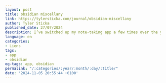 ```yaml
---
layout: post
title: obsidian miscellany
link: https://tylersticka.com/journal/obsidian-miscellany
author: Tyler Sticka
published_date: 27/07/2024
description: I’ve switched up my note-taking app a few times over the years…
language: en
categories:
- Liens
tags:
- app
- obsidian
og-tags: app, obsidian
permalink: "/:categories/:year/:month/:day/:title/"
date: '2024-11-05 20:55:44 +0100'
---
```

